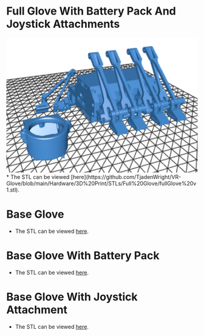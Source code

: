 # Full Glove With Battery Pack And Joystick Attachments
<img src="https://github.com/TjadenWright/VR-Glove/blob/main/Images/FullGloveStlPic.png" alt="Base Glove Front On" title="Base Glove Front On" />
* The STL can be viewed [here](https://github.com/TjadenWright/VR-Glove/blob/main/Hardware/3D%20Print/STLs/Full%20Glove/fullGlove%20v1.stl).

# Base Glove
* The STL can be viewed [here](https://github.com/TjadenWright/VR-Glove/blob/main/Hardware/3D%20Print/STLs/Base%20Glove/baseGlove%20v1.stl).

# Base Glove With Battery Pack
* The STL can be viewed [here](https://github.com/TjadenWright/VR-Glove/blob/main/Hardware/3D%20Print/STLs/Base%20Glove%20+%20Battery%20Pack/baseGloveAndBatteryPack%20v1.stl).

# Base Glove With Joystick Attachment
* The STL can be viewed [here](https://github.com/TjadenWright/VR-Glove/blob/main/Hardware/3D%20Print/STLs/Base%20Glove%20+%20Joystick/baseGloveAndJoystick%20v1.stl).